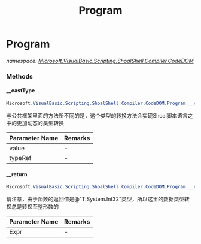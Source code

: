 ﻿---
title: Program
---

# Program
_namespace: [Microsoft.VisualBasic.Scripting.ShoalShell.Compiler.CodeDOM](N-Microsoft.VisualBasic.Scripting.ShoalShell.Compiler.CodeDOM.html)_



### Methods

#### __castType
```csharp
Microsoft.VisualBasic.Scripting.ShoalShell.Compiler.CodeDOM.Program.__castType(System.CodeDom.CodeExpression,System.Type)
```
与公共框架里面的方法所不同的是，这个类型的转换方法会实现Shoal脚本语言之中的更加动态的类型转换

|Parameter Name|Remarks|
|--------------|-------|
|value|-|
|typeRef|-|


#### __return
```csharp
Microsoft.VisualBasic.Scripting.ShoalShell.Compiler.CodeDOM.Program.__return(Microsoft.VisualBasic.Scripting.ShoalShell.Interpreter.LDM.Expressions.Keywords.Return)
```
请注意，由于函数的返回值是@"T:System.Int32"类型，所以这里的数据类型转换总是转换至整形数的

|Parameter Name|Remarks|
|--------------|-------|
|Expr|-|





